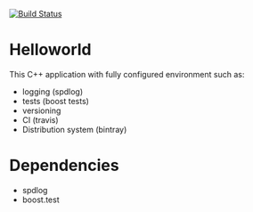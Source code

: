 [![Build Status](https://travis-ci.org/ilya-otus/helloworld.svg?branch=master)](https://travis-ci.org/ilya-otus/helloworld)
# Helloworld
This C++ application with fully configured environment such as:
- logging (spdlog)
- tests (boost tests)
- versioning
- CI (travis)
- Distribution system (bintray)
# Dependencies
- spdlog
- boost.test
